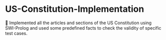 # US-Constitution-Implementation
	Implemented all the articles and sections of the US Constitution using SWI-Prolog and used some predefined facts to check the validity of specific test cases.
